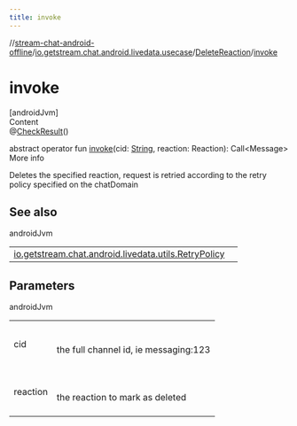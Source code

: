 ```yaml
---
title: invoke
---
```

//[stream-chat-android-offline](../../../index.md)/[io.getstream.chat.android.livedata.usecase](../index.md)/[DeleteReaction](index.md)/[invoke](invoke.md)



# invoke  
[androidJvm]  
Content  
@[CheckResult](https://developer.android.com/reference/kotlin/androidx/annotation/CheckResult.html)()  
  
abstract operator fun [invoke](invoke.md)(cid: [String](https://kotlinlang.org/api/latest/jvm/stdlib/kotlin/-string/index.html), reaction: Reaction): Call&lt;Message&gt;  
More info  


Deletes the specified reaction, request is retried according to the retry policy specified on the chatDomain



## See also  
  
androidJvm  
  
| | |
|---|---|
| <a name="io.getstream.chat.android.livedata.usecase/DeleteReaction/invoke/#kotlin.String#io.getstream.chat.android.client.models.Reaction/PointingToDeclaration/"></a>[io.getstream.chat.android.livedata.utils.RetryPolicy](../../io.getstream.chat.android.livedata.utils/RetryPolicy/index.md)| <a name="io.getstream.chat.android.livedata.usecase/DeleteReaction/invoke/#kotlin.String#io.getstream.chat.android.client.models.Reaction/PointingToDeclaration/"></a>|
  


## Parameters  
  
androidJvm  
  
| | |
|---|---|
| <a name="io.getstream.chat.android.livedata.usecase/DeleteReaction/invoke/#kotlin.String#io.getstream.chat.android.client.models.Reaction/PointingToDeclaration/"></a>cid| <a name="io.getstream.chat.android.livedata.usecase/DeleteReaction/invoke/#kotlin.String#io.getstream.chat.android.client.models.Reaction/PointingToDeclaration/"></a><br/><br/>the full channel id, ie messaging:123<br/><br/>|
| <a name="io.getstream.chat.android.livedata.usecase/DeleteReaction/invoke/#kotlin.String#io.getstream.chat.android.client.models.Reaction/PointingToDeclaration/"></a>reaction| <a name="io.getstream.chat.android.livedata.usecase/DeleteReaction/invoke/#kotlin.String#io.getstream.chat.android.client.models.Reaction/PointingToDeclaration/"></a><br/><br/>the reaction to mark as deleted<br/><br/>|
  
  



